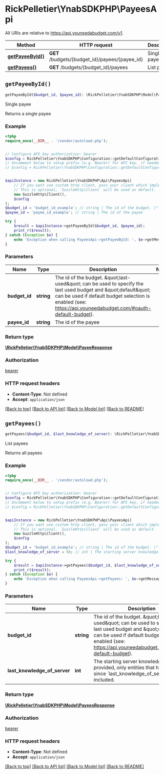 # RickPelletier\YnabSDKPHP\PayeesApi

All URIs are relative to https://api.youneedabudget.com/v1.

Method | HTTP request | Description
------------- | ------------- | -------------
[**getPayeeById()**](PayeesApi.md#getPayeeById) | **GET** /budgets/{budget_id}/payees/{payee_id} | Single payee
[**getPayees()**](PayeesApi.md#getPayees) | **GET** /budgets/{budget_id}/payees | List payees


## `getPayeeById()`

```php
getPayeeById($budget_id, $payee_id): \RickPelletier\YnabSDKPHP\Model\PayeeResponse
```

Single payee

Returns a single payee

### Example

```php
<?php
require_once(__DIR__ . '/vendor/autoload.php');


// Configure API key authorization: bearer
$config = RickPelletier\YnabSDKPHP\Configuration::getDefaultConfiguration()->setApiKey('Authorization', 'YOUR_API_KEY');
// Uncomment below to setup prefix (e.g. Bearer) for API key, if needed
// $config = RickPelletier\YnabSDKPHP\Configuration::getDefaultConfiguration()->setApiKeyPrefix('Authorization', 'Bearer');


$apiInstance = new RickPelletier\YnabSDKPHP\Api\PayeesApi(
    // If you want use custom http client, pass your client which implements `GuzzleHttp\ClientInterface`.
    // This is optional, `GuzzleHttp\Client` will be used as default.
    new GuzzleHttp\Client(),
    $config
);
$budget_id = 'budget_id_example'; // string | The id of the budget. \"last-used\" can be used to specify the last used budget and \"default\" can be used if default budget selection is enabled (see: https://api.youneedabudget.com/#oauth-default-budget).
$payee_id = 'payee_id_example'; // string | The id of the payee

try {
    $result = $apiInstance->getPayeeById($budget_id, $payee_id);
    print_r($result);
} catch (Exception $e) {
    echo 'Exception when calling PayeesApi->getPayeeById: ', $e->getMessage(), PHP_EOL;
}
```

### Parameters

Name | Type | Description  | Notes
------------- | ------------- | ------------- | -------------
 **budget_id** | **string**| The id of the budget. \&quot;last-used\&quot; can be used to specify the last used budget and \&quot;default\&quot; can be used if default budget selection is enabled (see: https://api.youneedabudget.com/#oauth-default-budget). |
 **payee_id** | **string**| The id of the payee |

### Return type

[**\RickPelletier\YnabSDKPHP\Model\PayeeResponse**](../Model/PayeeResponse.md)

### Authorization

[bearer](../../README.md#bearer)

### HTTP request headers

- **Content-Type**: Not defined
- **Accept**: `application/json`

[[Back to top]](#) [[Back to API list]](../../README.md#endpoints)
[[Back to Model list]](../../README.md#models)
[[Back to README]](../../README.md)

## `getPayees()`

```php
getPayees($budget_id, $last_knowledge_of_server): \RickPelletier\YnabSDKPHP\Model\PayeesResponse
```

List payees

Returns all payees

### Example

```php
<?php
require_once(__DIR__ . '/vendor/autoload.php');


// Configure API key authorization: bearer
$config = RickPelletier\YnabSDKPHP\Configuration::getDefaultConfiguration()->setApiKey('Authorization', 'YOUR_API_KEY');
// Uncomment below to setup prefix (e.g. Bearer) for API key, if needed
// $config = RickPelletier\YnabSDKPHP\Configuration::getDefaultConfiguration()->setApiKeyPrefix('Authorization', 'Bearer');


$apiInstance = new RickPelletier\YnabSDKPHP\Api\PayeesApi(
    // If you want use custom http client, pass your client which implements `GuzzleHttp\ClientInterface`.
    // This is optional, `GuzzleHttp\Client` will be used as default.
    new GuzzleHttp\Client(),
    $config
);
$budget_id = 'budget_id_example'; // string | The id of the budget. \"last-used\" can be used to specify the last used budget and \"default\" can be used if default budget selection is enabled (see: https://api.youneedabudget.com/#oauth-default-budget).
$last_knowledge_of_server = 56; // int | The starting server knowledge.  If provided, only entities that have changed since `last_knowledge_of_server` will be included.

try {
    $result = $apiInstance->getPayees($budget_id, $last_knowledge_of_server);
    print_r($result);
} catch (Exception $e) {
    echo 'Exception when calling PayeesApi->getPayees: ', $e->getMessage(), PHP_EOL;
}
```

### Parameters

Name | Type | Description  | Notes
------------- | ------------- | ------------- | -------------
 **budget_id** | **string**| The id of the budget. \&quot;last-used\&quot; can be used to specify the last used budget and \&quot;default\&quot; can be used if default budget selection is enabled (see: https://api.youneedabudget.com/#oauth-default-budget). |
 **last_knowledge_of_server** | **int**| The starting server knowledge.  If provided, only entities that have changed since &#x60;last_knowledge_of_server&#x60; will be included. | [optional]

### Return type

[**\RickPelletier\YnabSDKPHP\Model\PayeesResponse**](../Model/PayeesResponse.md)

### Authorization

[bearer](../../README.md#bearer)

### HTTP request headers

- **Content-Type**: Not defined
- **Accept**: `application/json`

[[Back to top]](#) [[Back to API list]](../../README.md#endpoints)
[[Back to Model list]](../../README.md#models)
[[Back to README]](../../README.md)
